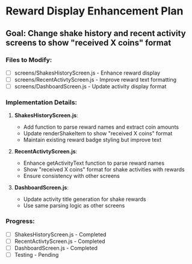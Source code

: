 # Reward Display Enhancement Plan

## Goal: Change shake history and recent activity screens to show "received X coins" format

### Files to Modify:
- [ ] screens/ShakesHistoryScreen.js - Enhance reward display
- [ ] screens/RecentActivtyScreen.js - Improve reward text formatting
- [ ] screens/DashboardScreen.js - Update activity display format

### Implementation Details:

1. **ShakesHistoryScreen.js**:
   - Add function to parse reward names and extract coin amounts
   - Update renderShakeItem to show "received X coins" format
   - Maintain existing reward badge styling but improve text

2. **RecentActivtyScreen.js**:
   - Enhance getActivityText function to parse reward names
   - Show "received X coins" format for shake activities with rewards
   - Ensure consistency with other screens

3. **DashboardScreen.js**:
   - Update activity title generation for shake rewards
   - Use same parsing logic as other screens

### Progress:
- [ ] ShakesHistoryScreen.js - Completed
- [ ] RecentActivtyScreen.js - Completed  
- [ ] DashboardScreen.js - Completed
- [ ] Testing - Pending
